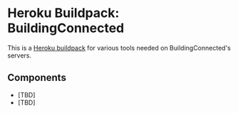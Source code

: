 Heroku Buildpack:  BuildingConnected
=======================

This is a [Heroku buildpack](http://devcenter.heroku.com/articles/buildpacks) for
various tools needed on BuildingConnected's servers.

Components
-----
* [TBD]
* [TBD]
